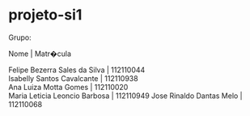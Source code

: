 ﻿projeto-si1
===========

Grupo:

Nome | Matr�cula
  
Felipe Bezerra Sales da Silva  | 112110044    
Isabelly Santos Cavalcante     | 112110938      
Ana Luiza Motta Gomes	       | 112110020      
Maria Leticia Leoncio Barbosa  | 112110949
Jose Rinaldo Dantas Melo       | 112110068
